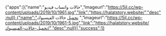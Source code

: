 {"apps":[{"name":"حالات واتساب فيديو","imageurl":"https://5jl.cc/wp-content/uploads/2019/10/1961.jpg","link":"https://halatstory.website/","desc":null},{"name":"نحميل حالات الفيسبوك ","imageurl":"https://5jl.cc/wp-content/uploads/2019/10/1961-5.jpg","link":"https://halatstory.website/تحميل-حالات-الفيسبوك/","desc":null}],"success":1}	
